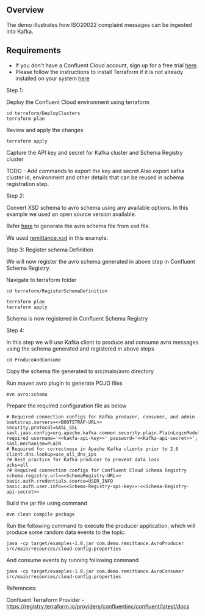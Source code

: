 ## Overview

The demo illustrates how ISO20022 complaint messages can be ingested into Kafka. 


## Requirements

- If you don't have a Confluent Cloud account, sign up for a free trial [here](https://www.confluent.io/confluent-cloud/tryfree).
- Please follow the instructions to install Terraform if it is not already installed on your system [here](https://developer.hashicorp.com/terraform/tutorials/aws-get-started/install-cli)


Step 1:

Deploy the Confluent Cloud environment using terraform 

```
cd terraform/DeployClusters
terraform plan

```
Review and apply the changes

```
terraform apply
```

Capture the API key and secret for Kafka cluster and Schema Registry cluster 

TODO  - Add commands to export the key and secret 
Also export kafka cluster id, environment and other details that can be reused in schema registration step.


Step 2:

Convert XSD schema to avro schema using any available options. In this example we used an open source version available.

Refer [here](./xml-avro/Readme.md) to generate the avro schema file from xsd file.

We used [remittance.xsd](https://www.iso20022.org/message/22296/download) in this example.




Step 3: Register schema Definition

We will now register the avro schema generated in above step in Confluent Schema Registry. 

Navigate to terraform folder 

```
cd terraform/RegisterSchemaDefinition

terraform plan
terraform apply

```

Schema is now registered in Confluent Schema Registry



Step 4:

In this step we will use Kafka client to produce and consume avro messages using the schema generated and registered in above steps


```
cd ProduceAndConsume
```
Copy the schema file generated to src/main/avro directory 

Run maven avro plugin to generate POJO files

```
mvn avro:schema
```



Prepare the required configuration file as below 

```
# Required connection configs for Kafka producer, consumer, and admin
bootstrap.servers=<<BOOTSTRAP-URL>>
security.protocol=SASL_SSL
sasl.jaas.config=org.apache.kafka.common.security.plain.PlainLoginModule required username='<<kakfa-api-key>>' password='<<Kafka-api-secret>>';
sasl.mechanism=PLAIN
# Required for correctness in Apache Kafka clients prior to 2.6
client.dns.lookup=use_all_dns_ips
?# Best practice for Kafka producer to prevent data loss
acks=all
?# Required connection configs for Confluent Cloud Schema Registry
schema.registry.url=<<SchemaRegistry-URL>>
basic.auth.credentials.source=USER_INFO
basic.auth.user.info=<<Schema-Registry-api-key>>:<<Schema-Registry-api-secret>>
```


Build the jar file using command

```
mvn clean compile package
```

Run the following command to execute the producer application, which will produce some random data events to the topic.
```
java -cp target/examples-1.0.jar com.demo.remittance.AvroProducer src/main/resources/cloud-config.properties
```



And consume events by running following command


```
java -cp target/examples-1.0.jar com.demo.remittance.AvroConsumer src/main/resources/cloud-config.properties
```


References:

Confluent Terraform Provider - https://registry.terraform.io/providers/confluentinc/confluent/latest/docs


